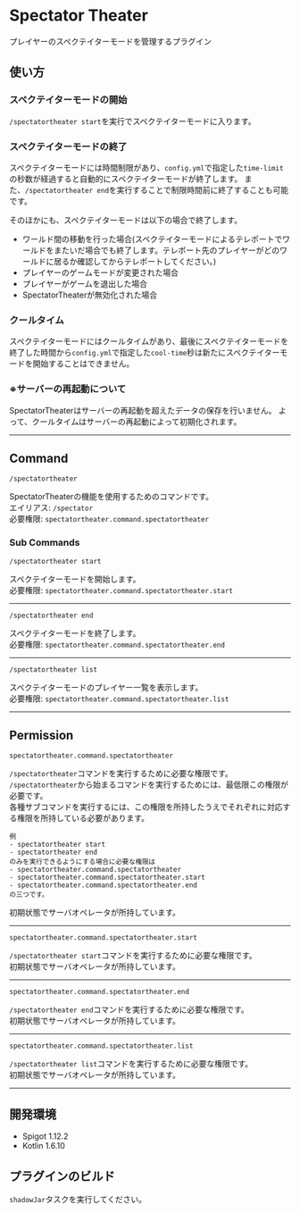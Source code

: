 # Spectator Theater
プレイヤーのスペクテイターモードを管理するプラグイン

## 使い方

### スペクテイターモードの開始

`/spectatortheater start`を実行でスペクテイターモードに入ります。

### スペクテイターモードの終了

スペクテイターモードには時間制限があり、`config.yml`で指定した`time-limit`の秒数が経過すると自動的にスペクテイターモードが終了します。
また、`/spectatortheater end`を実行することで制限時間前に終了することも可能です。

そのほかにも、スペクテイターモードは以下の場合で終了します。
- ワールド間の移動を行った場合(スペクテイターモードによるテレポートでワールドをまたいだ場合でも終了します。テレポート先のプレイヤーがどのワールドに居るか確認してからテレポートしてください。)
- プレイヤーのゲームモードが変更された場合
- プレイヤーがゲームを退出した場合
- SpectatorTheaterが無効化された場合

### クールタイム

スペクテイターモードにはクールタイムがあり、最後にスペクテイターモードを終了した時間から`config.yml`で指定した`cool-time`秒は新たにスペクテイターモードを開始することはできません。

### ※サーバーの再起動について

SpectatorTheaterはサーバーの再起動を超えたデータの保存を行いません。
よって、クールタイムはサーバーの再起動によって初期化されます。

---

## Command

`/spectatortheater`

SpectatorTheaterの機能を使用するためのコマンドです。  
エイリアス: `/spectator`  
必要権限: `spectatortheater.command.spectatortheater`

### Sub Commands

`/spectatortheater start`

スペクテイターモードを開始します。  
必要権限: `spectatortheater.command.spectatortheater.start`

---

`/spectatortheater end`

スペクテイターモードを終了します。  
必要権限: `spectatortheater.command.spectatortheater.end`

---

`/spectatortheater list`

スペクテイターモードのプレイヤー一覧を表示します。  
必要権限: `spectatortheater.command.spectatortheater.list`

---

## Permission

`spectatortheater.command.spectatortheater`

`/spectatortheater`コマンドを実行するために必要な権限です。  
`/spectatortheater`から始まるコマンドを実行するためには、最低限この権限が必要です。  
各種サブコマンドを実行するには、この権限を所持したうえでそれぞれに対応する権限を所持している必要があります。

```
例
- spectatortheater start
- spectatortheater end
のみを実行できるようにする場合に必要な権限は
- spectatortheater.command.spectatortheater
- spectatortheater.command.spectatortheater.start
- spectatortheater.command.spectatortheater.end
の三つです。
```

初期状態でサーバオペレータが所持しています。

---

`spectatortheater.command.spectatortheater.start`

`/spectatortheater start`コマンドを実行するために必要な権限です。  
初期状態でサーバオペレータが所持しています。

---

`spectatortheater.command.spectatortheater.end`

`/spectatortheater end`コマンドを実行するために必要な権限です。  
初期状態でサーバオペレータが所持しています。

---

`spectatortheater.command.spectatortheater.list`

`/spectatortheater list`コマンドを実行するために必要な権限です。  
初期状態でサーバオペレータが所持しています。

---

## 開発環境
- Spigot 1.12.2
- Kotlin 1.6.10

## プラグインのビルド

`shadowJar`タスクを実行してください。